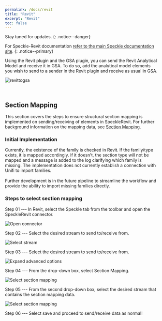 ```yaml
---
permalink: /docs/revit
title: "Revit"
excerpt: "Revit"
toc: false
---
```


Stay tuned for updates.
{: .notice--danger}

<i class="fa fa-graduation-cap"></i>For Speckle-Revit documentation [refer to the main Speckle documentation site](https://speckle.systems/tag/revit/).
{: .notice--primary}

Using the Revit plugin and the GSA plugin, you can send the Revit Analytical Model and receive it in GSA. To do so, add the analytical model elements you wish to send to a sender in the Revit plugin and receive as usual in GSA.

![revittogsa]({{site.baseurl}}/assets/images/user_docs/revittogsa.gif)

<br>

## Section Mapping
This section covers the steps to ensure structural section mapping is implemented on sending/receiving of elements in SpeckleRevit. For further background information on the mapping data, see [Section Mapping](06_section_mapping.md).

### Initial Implementation
Currently, the existence of the family is checked in Revit. If the family/type exists, it is mapped accordingly. If it doesn't, the section type will not be mapped and a message is added to the log clarifying which family is missing. The implementation does not currently establish a connection with Unifi to import families. <br><br> Further development is in the future pipeline to streamline the workflow and provide the ability to import missing families directly.

### Steps to select section mapping
Step 01 --- In Revit, select the Speckle tab from the toolbar and open the SpeckleRevit connector.

![Open connector]({{site.baseurl}}/assets/images/revit/00_open-revit-connector.png)

Step 02 --- Select the desired stream to send to/receive from.

![Select stream]({{site.baseurl}}/assets/images/revit/01_select-stream.png)

Step 03 --- Select the desired stream to send to/receive from.

![Expand advanced options]({{site.baseurl}}/assets/images/revit/02_expand-options.png)

Step 04 --- From the drop-down box, select Section Mapping.

![Select section mapping]({{site.baseurl}}/assets/images/revit/03_drop-down-selection.png)

Step 05 --- From the second drop-down box, select the desired stream that contains the section mapping data.

![Select section mapping]({{site.baseurl}}/assets/images/revit/04_drop-down-stream-selection.png)

Step 06 --- Select save and proceed to send/receive data as normal!
